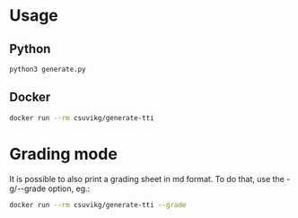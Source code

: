 # Usage

## Python
```sh
python3 generate.py
```

## Docker
```sh
docker run --rm csuvikg/generate-tti
```

# Grading mode
It is possible to also print a grading sheet in md format. To do that, use the -g/--grade option, eg.:
```sh
docker run --rm csuvikg/generate-tti --grade
```
